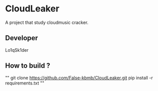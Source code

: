# CloudLeaker
A project that study cloudmusic cracker.

## Developer
Lo1qSk1der

## How to build ?
""
git clone https://github.com/False-kbmb/CloudLeaker.git
pip install -r requirements.txt
""
